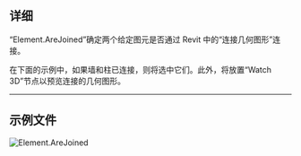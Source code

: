 ## 详细
“Element.AreJoined”确定两个给定图元是否通过 Revit 中的“连接几何图形”连接。

在下面的示例中，如果墙和柱已连接，则将选中它们。此外，将放置“Watch 3D”节点以预览连接的几何图形。
___
## 示例文件

![Element.AreJoined](./Revit.Elements.Element.AreJoined_img.jpg)
